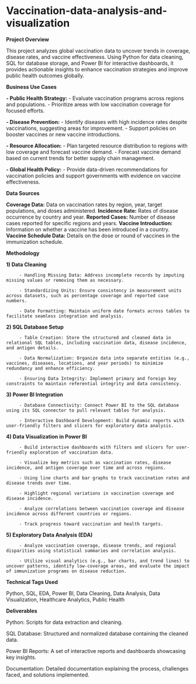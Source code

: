# Vaccination-data-analysis-and-visualization
**Project Overview**

This project analyzes global vaccination data to uncover trends in coverage, disease rates, and vaccine effectiveness. Using Python for data cleaning, SQL for database storage, and Power BI for interactive dashboards, it provides actionable insights to enhance vaccination strategies and improve public health outcomes globally.

**Business Use Cases**
   
   **- Public Health Strategy:**
      - Evaluate vaccination programs across regions and populations.
      - Prioritize areas with low vaccination coverage for focused efforts.
      
  **- Disease Prevention:**
      - Identify diseases with high incidence rates despite vaccinations, suggesting areas for improvement.
      - Support policies on booster vaccines or new vaccine introductions.
  
  **- Resource Allocation:**
      - Plan targeted resource distribution to regions with low coverage and forecast vaccine demand.
      - Forecast vaccine demand based on current trends for better supply chain management.
  
  **- Global Health Policy:**
      - Provide data-driven recommendations for vaccination policies and support governments with evidence on vaccine effectiveness.

**Data Sources**

  **Coverage Data:** Data on vaccination rates by region, year, target populations, and doses administered.
  **Incidence Rate:** Rates of disease occurrence by country and year.
  **Reported Cases:** Number of disease cases reported for specific regions and years.
  **Vaccine Introduction:** Information on whether a vaccine has been introduced in a country.
  **Vaccine Schedule Data:** Details on the dose or round of vaccines in the immunization schedule.

**Methodology**

  **1) Data Cleaning**
          
         - Handling Missing Data: Address incomplete records by imputing missing values or removing them as necessary.
          
         - Standardizing Units: Ensure consistency in measurement units across datasets, such as percentage coverage and reported case numbers.
          
         - Date Formatting: Maintain uniform date formats across tables to facilitate seamless integration and analysis.
          
  **2) SQL Database Setup**
          
         - Table Creation: Store the structured and cleaned data in relational SQL tables, including vaccination data, disease incidence, and antigen details.
          
         - Data Normalization: Organize data into separate entities (e.g., vaccines, diseases, locations, and year periods) to minimize redundancy and enhance efficiency.
          
         - Ensuring Data Integrity: Implement primary and foreign key constraints to maintain referential integrity and data consistency.
  
  **3) Power BI Integration**
          
         - Database Connectivity: Connect Power BI to the SQL database using its SQL connector to pull relevant tables for analysis.
          
         - Interactive Dashboard Development: Build dynamic reports with user-friendly filters and slicers for exploratory data analysis.
  
  **4) Data Visualization in Power BI**
          
         - Build interactive dashboards with filters and slicers for user-friendly exploration of vaccination data.
          
         - Visualize key metrics such as vaccination rates, disease incidence, and antigen coverage over time and across regions.
          
         - Using line charts and bar graphs to track vaccination rates and disease trends over time.
          
         - Highlight regional variations in vaccination coverage and disease incidence.
          
         - Analyze correlations between vaccination coverage and disease incidence across different countries or regions.
          
         - Track progress toward vaccination and health targets.
 
  **5) Exploratory Data Analysis (EDA)**
          
         - Analyze vaccination coverage, disease trends, and regional disparities using statistical summaries and correlation analysis.
          
         - Utilize visual analytics (e.g., bar charts, and trend lines) to uncover patterns, identify low-coverage areas, and evaluate the impact of immunization programs on disease reduction.

**Technical Tags Used**

Python, SQL, EDA, Power BI, Data Cleaning, Data Analysis, Data Visualization, Healthcare Analytics, Public Health

**Deliverables**

  Python: Scripts for data extraction and cleaning.
  
  SQL Database: Structured and normalized database containing the cleaned data.

  Power BI Reports: A set of interactive reports and dashboards showcasing key insights.
  
  Documentation: Detailed documentation explaining the process, challenges faced, and solutions implemented.
